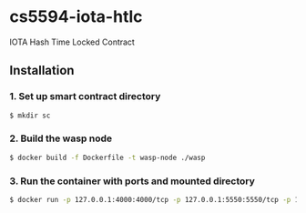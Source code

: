 # cs5594-iota-htlc
IOTA Hash Time Locked Contract


## Installation
### 1. Set up smart contract directory
```sh
$ mkdir sc
```

### 2. Build the wasp node
```sh
$ docker build -f Dockerfile -t wasp-node ./wasp
```

### 3. Run the container with ports and mounted directory
```sh
$ docker run -p 127.0.0.1:4000:4000/tcp -p 127.0.0.1:5550:5550/tcp -p 127.0.0.1:7000:7000/tcp -p 127.0.0.1:8545:8545/tcp -p 127.0.0.1:9090:9090/tcp -v $(pwd)/contracts:/wasp/smart-contracts -d --name wasp-node wasp-node
```